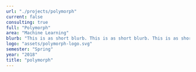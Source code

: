 ```yaml
---
url: "./projects/polymorph"
current: false
consulting: true
full: "Polymorph"
area: "Machine Learning"
blurb: "This is as short blurb. This is as short blurb. This is as short blurb. This is as short blurb. This is as short blurb"
logo: "assets/polymorph-logo.svg"
semester: "Spring"
year: "2018"
title: "polymorph"
---
```

